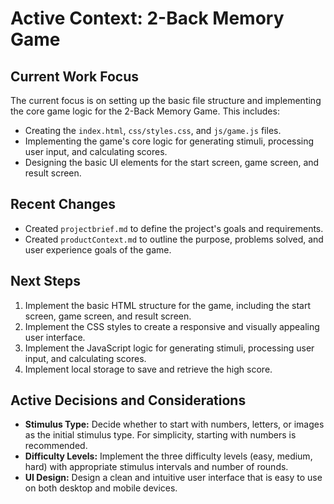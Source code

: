 # Active Context: 2-Back Memory Game

## Current Work Focus

The current focus is on setting up the basic file structure and implementing the core game logic for the 2-Back Memory Game. This includes:

*   Creating the `index.html`, `css/styles.css`, and `js/game.js` files.
*   Implementing the game's core logic for generating stimuli, processing user input, and calculating scores.
*   Designing the basic UI elements for the start screen, game screen, and result screen.

## Recent Changes

*   Created `projectbrief.md` to define the project's goals and requirements.
*   Created `productContext.md` to outline the purpose, problems solved, and user experience goals of the game.

## Next Steps

1.  Implement the basic HTML structure for the game, including the start screen, game screen, and result screen.
2.  Implement the CSS styles to create a responsive and visually appealing user interface.
3.  Implement the JavaScript logic for generating stimuli, processing user input, and calculating scores.
4.  Implement local storage to save and retrieve the high score.

## Active Decisions and Considerations

*   **Stimulus Type:** Decide whether to start with numbers, letters, or images as the initial stimulus type. For simplicity, starting with numbers is recommended.
*   **Difficulty Levels:** Implement the three difficulty levels (easy, medium, hard) with appropriate stimulus intervals and number of rounds.
*   **UI Design:** Design a clean and intuitive user interface that is easy to use on both desktop and mobile devices.
